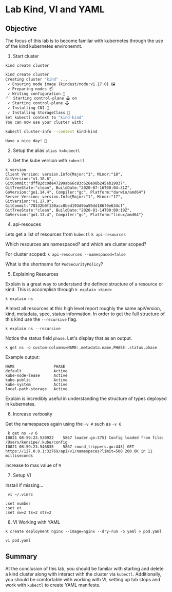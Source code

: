 # Lab Kind, VI and YAML

## Objective

The focus of this lab is to become familar with kubernetes through the use of the kind kubernetes environemnt.  

1. Start cluster

`kind create cluster`

```bash
kind create cluster
Creating cluster "kind" ...
 ✓ Ensuring node image (kindest/node:v1.17.0) 🖼
 ✓ Preparing nodes 📦  
 ✓ Writing configuration 📜 
⠊⠁ Starting control-plane 🕹️ on
 ✓ Starting control-plane 🕹️ 
 ✓ Installing CNI 🔌 
 ✓ Installing StorageClass 💾 
Set kubectl context to "kind-kind"
You can now use your cluster with:

kubectl cluster-info --context kind-kind

Have a nice day! 👋
```

2. Setup the alias `alias k=kubectl`

3. Get the kube version with `kubectl`

```
k version
Client Version: version.Info{Major:"1", Minor:"18", GitVersion:"v1.18.6", GitCommit:"dff82dc0de47299ab66c83c626e08b245ab19037", GitTreeState:"clean", BuildDate:"2020-07-16T00:04:31Z", GoVersion:"go1.14.4", Compiler:"gc", Platform:"darwin/amd64"}
Server Version: version.Info{Major:"1", Minor:"17", GitVersion:"v1.17.0", GitCommit:"70132b0f130acc0bed193d9ba59dd186f0e634cf", GitTreeState:"clean", BuildDate:"2020-01-14T00:09:19Z", GoVersion:"go1.13.4", Compiler:"gc", Platform:"linux/amd64"}
```

4. api-resouces

Lets get a list of resources from `kubectl`
`k api-resources`

Which resources are namespaced? and which are cluster scoped?

For cluster scoped: `k api-resources --namespaced=false`

What is the shortname for `PodSecurityPolicy`?

5. Explaining Resources

Explain is a great way to understand the defined structure of a resource or kind.  This is accomplish through `k explain <kind>`

`k explain ns`

Almost all resources at this high level report roughly the same apiVersion, kind, metadata, spec, status information.  In order to get the full structure of this kind use the `--recursive` flag.

`k explain ns --recursive`

Notice the status field `phase`.  Let's display that as an output.

`k get ns -o custom-columns=NAME:.metadata.name,PHASE:.status.phase`

Example output:
```
NAME                 PHASE
default              Active
kube-node-lease      Active
kube-public          Active
kube-system          Active
local-path-storage   Active
```

Explain is incredibly useful in understanding the structure of types deployed in kubernetes.

6. Increase verbosity

Get the namespaces again using the `-v #` such as `-v 6`

```
 k get ns -v 6
I0821 08:59:23.530922    5867 loader.go:375] Config loaded from file:  /Users/kensipe/.kube/config
I0821 08:59:23.546835    5867 round_trippers.go:443] GET https://127.0.0.1:32769/api/v1/namespaces?limit=500 200 OK in 11 milliseconds
```

increase to max value of `9`

7. Setup  VI

Install if missing... 

` vi ~/.vimrc`

```
:set number
:set et
:set sw=2 ts=2 sts=2
```

8. VI Working with YAML

```
k create deployment nginx --image=nginx --dry-run -o yaml > pod.yaml

vi pod.yaml
```

## Summary

At the conclusion of this lab, you should be familar with starting and delete a kind cluster along with interact with the cluster via `kubectl`.  Additionally, you should be comfortable with working with VI, setting up tab stops and work with `kubectl` to create YAML manifests.
